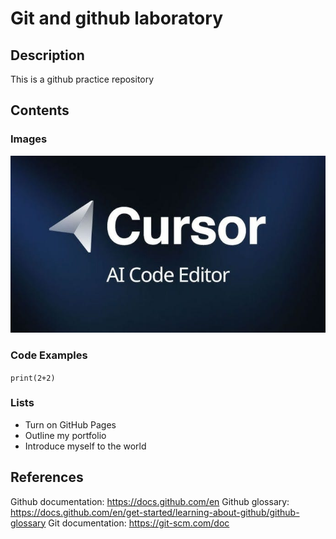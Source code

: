 # Git and github laboratory

## Description
This is a github practice repository

## Contents

### Images

![Coding is borring now, (Cursor Image)](/1_PGy33jpk3D_sNn8nGE6Xyg.jpg)

### Code Examples
```print(2+2) ```

### Lists

- Turn on GitHub Pages
- Outline my portfolio
- Introduce myself to the world

## References
Github documentation: https://docs.github.com/en
Github glossary: https://docs.github.com/en/get-started/learning-about-github/github-glossary
Git documentation: https://git-scm.com/doc


